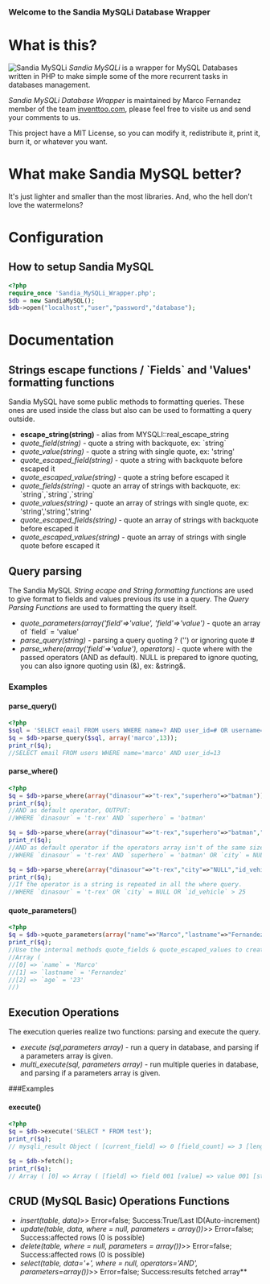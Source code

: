 ### Welcome to the Sandia MySQLi Database Wrapper 

# What is this?
![Sandia MySQLi](https://raw.github.com/inventtoo/SandiaMySQLi/master/design/SandiaMySQLi_mini.png "Logo Sandia MySQLi") *Sandia MySQLi* is a wrapper for MySQL Databases written in PHP to make simple some of the more recurrent tasks in databases management.

*Sandia MySQLi Database Wrapper* is maintained by Marco Fernandez member of the team [inventtoo.com](http://inventtoo.com), please feel free to visite us and send your comments to us.

This project have a MIT License, so you can modify it, redistribute it, print it, burn it, or whatever you want.

# What make Sandia MySQL better?
It's just lighter and smaller than the most libraries. And, who the hell don't love the watermelons?

# Configuration

## How to setup Sandia MySQL

```php
<?php
require_once 'Sandia_MySQLi_Wrapper.php';
$db = new SandiaMySQL();
$db->open("localhost","user","password","database");
```

# Documentation

## Strings escape functions / \`Fields\` and 'Values' formatting functions

Sandia MySQL have some public methods to formatting queries. These ones are used inside the class but also can be used to formatting a query outside.

* **escape_string(string)** - alias from MYSQLI::real_escape_string
* *quote_field(string)* - quote a string with backquote, ex: \`string\`
* *quote_value(string)* - quote a string with single quote, ex: 'string'
* *quote_escaped_field(string)* - quote a string with backquote before escaped it
* *quote_escaped_value(string)* - quote a string before escaped it
* *quote_fields(string)* - quote an array of strings with backquote, ex: \`string\`,\`string\`,\`string\`
* *quote_values(string)* - quote an array of strings with single quote, ex: 'string','string','string'
* *quote_escaped_fields(string)* - quote an array of strings with backquote before escaped it
* *quote_escaped_values(string)* - quote an array of strings with single quote before escaped it
 
## Query parsing

The Sandia MySQL *String ecape and String formatting functions* are used to give format to fields and values previous its use in a query. The *Query Parsing Functions* are used to formatting the query itself.

* *quote_parameters(array('field'=>'value', 'field'=>'value')* - quote an array of \`field\` = 'value'
* *parse_query(string)* - parsing a query quoting ? ('') or ignoring quote #
* *parse_where(array('field'=>'value'), operators)* - quote where with the passed operators (AND as default). NULL is prepared to ignore quoting, you can also ignore quoting usin (&), ex: &string&.

### Examples

#### parse_query()
```php
<?php
$sql = 'SELECT email FROM users WHERE name=? AND user_id=# OR username=?';
$q = $db->parse_query($sql, array('marco',13));
print_r($q);
//SELECT email FROM users WHERE name='marco' AND user_id=13
```

#### parse_where()
```php
<?php
$q = $db->parse_where(array("dinasour"=>"t-rex","superhero"=>"batman"));
print_r($q);
//AND as default operator, OUTPUT:
//WHERE `dinasour` = 't-rex' AND `superhero` = 'batman' 

$q = $db->parse_where(array("dinasour"=>"t-rex","superhero"=>"batman","city"=>"NULL","id_vehicle"=>"&25&","lake"=>"like %bravo%"),array("AND","OR"));
print_r($q);
//AND as default operator if the operators array isn't of the same size, OUTPUT:
//WHERE `dinasour` = 't-rex' AND `superhero` = 'batman' OR `city` = NULL AND `id_vehicle` = 25 AND `lake` like '%bravo%'

$q = $db->parse_where(array("dinasour"=>"t-rex","city"=>"NULL","id_vehicle"=>"> &25&"),"OR");
print_r($q);
//If the operator is a string is repeated in all the where query.
//WHERE `dinasour` = 't-rex' OR `city` = NULL OR `id_vehicle` > 25
```

#### quote_parameters()
```php
<?php
$q = $db->quote_parameters(array("name"=>"Marco","lastname"=>"Fernandez","age"=>23));
print_r($q);
//Use the internal methods quote_fields & quote_escaped_values to create an array of quoted parameters
//Array ( 
//[0] => `name` = 'Marco' 
//[1] => `lastname` = 'Fernandez' 
//[2] => `age` = '23' 
//)
```

## Execution Operations

The execution queries realize two functions: parsing and execute the query. 

* *execute (sql,parameters array)* - run a query in database, and parsing if a parameters array is given.
* *multi_execute(sql, parameters array)* - run multiple queries in database, and parsing if a parameters array is given.

###Examples

#### execute()
```php
<?php
$q = $db->execute('SELECT * FROM test');
print_r($q);
// mysqli_result Object ( [current_field] => 0 [field_count] => 3 [lengths] => [num_rows] => 1 [type] => 0 ) 

$q = $db->fetch();
print_r($q);
// Array ( [0] => Array ( [field] => field 001 [value] => value 001 [status] => 1 ) )
````

## CRUD (MySQL Basic) Operations Functions

* *insert(table, data)*>>			Error=false; Success:True/Last ID(Auto-increment)
* *update(table, data, where = null, parameters = array())*>>			Error=false; Success:affected rows (0 is possible)
* *delete(table, where = null, parameters = array())*>>			Error=false; Success:affected rows (0 is possible)
* *select(table, data='+', where = null, operators='AND', parameters=array())*>>			Error=false; Success:results fetched array**














